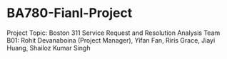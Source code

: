 # BA780-Fianl-Project
Project Topic: Boston 311 Service Request and Resolution Analysis
Team B01: Rohit Devanaboina (Project Manager), Yifan Fan, Riris Grace, Jiayi Huang, Shailoz Kumar Singh
